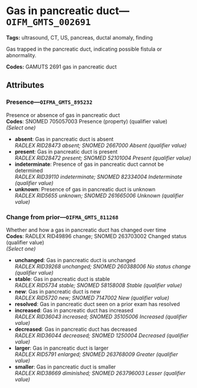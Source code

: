 # Gas in pancreatic duct—`OIFM_GMTS_002691`

**Tags:** ultrasound, CT, US, pancreas, ductal anomaly, finding

Gas trapped in the pancreatic duct, indicating possible fistula or abnormality.

**Codes:** GAMUTS 2691 gas in pancreatic duct

## Attributes

### Presence—`OIFMA_GMTS_895232`

Presence or absence of gas in pancreatic duct  
**Codes**: SNOMED 705057003 Presence (property) (qualifier value)  
*(Select one)*

- **absent**: Gas in pancreatic duct is absent  
_RADLEX RID28473 absent; SNOMED 2667000 Absent (qualifier value)_
- **present**: Gas in pancreatic duct is present  
_RADLEX RID28472 present; SNOMED 52101004 Present (qualifier value)_
- **indeterminate**: Presence of gas in pancreatic duct cannot be determined  
_RADLEX RID39110 indeterminate; SNOMED 82334004 Indeterminate (qualifier value)_
- **unknown**: Presence of gas in pancreatic duct is unknown  
_RADLEX RID5655 unknown; SNOMED 261665006 Unknown (qualifier value)_

### Change from prior—`OIFMA_GMTS_811268`

Whether and how a gas in pancreatic duct has changed over time  
**Codes**: RADLEX RID49896 change; SNOMED 263703002 Changed status (qualifier value)  
*(Select one)*

- **unchanged**: Gas in pancreatic duct is unchanged  
_RADLEX RID39268 unchanged; SNOMED 260388006 No status change (qualifier value)_
- **stable**: Gas in pancreatic duct is stable  
_RADLEX RID5734 stable; SNOMED 58158008 Stable (qualifier value)_
- **new**: Gas in pancreatic duct is new  
_RADLEX RID5720 new; SNOMED 7147002 New (qualifier value)_
- **resolved**: Gas in pancreatic duct seen on a prior exam has resolved  
- **increased**: Gas in pancreatic duct has increased  
_RADLEX RID36043 increased; SNOMED 35105006 Increased (qualifier value)_
- **decreased**: Gas in pancreatic duct has decreased  
_RADLEX RID36044 decreased; SNOMED 1250004 Decreased (qualifier value)_
- **larger**: Gas in pancreatic duct is larger  
_RADLEX RID5791 enlarged; SNOMED 263768009 Greater (qualifier value)_
- **smaller**: Gas in pancreatic duct is smaller  
_RADLEX RID38669 diminished; SNOMED 263796003 Lesser (qualifier value)_
